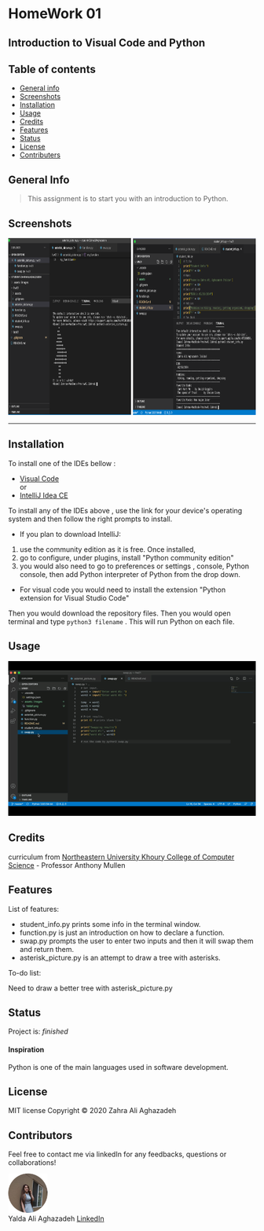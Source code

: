 # HomeWork 01

## Introduction to Visual Code and Python




## Table of contents
* [General info](#general-info) 
* [Screenshots](#screenshots) 
* [Installation](#installation) 
* [Usage](#usage)
* [Credits](#credits)
* [Features](#features) 
* [Status](#status) 
* [License](#license) 
* [Contributers](#contributers)


## General Info

>  This assignment is to start you with an introduction to Python.


## Screenshots


<img src="./assets/images/screenshot1.png" width="250px" height="360px"> <img src="./assets/images/screenshot2.png" width="250px" height="360px">

<hr>



## Installation

To install one of the IDEs bellow : 
* [Visual Code](https://code.visualstudio.com/docs/setup/setup-overview)
<br> or 
* [IntelliJ Idea CE](https://www.jetbrains.com/idea/)

To install any of the IDEs above , use the link for your device's operating system and then follow the right prompts to install. 
- If you plan to download IntelliJ: 
1) use the community edition as it is free. Once installed, 
2) go to configure, under plugins, install "Python community edition"
3) you would also need to go to preferences or settings , console, Python console, then add Python interpreter of Python from the drop down.
- For visual code you would need to install the extension "Python extension for Visual Studio Code"

Then you would download the repository files. Then you would open terminal and type ```python3 filename``` . This will run Python on each file.


## Usage 


![gif1](./assets/images/gif1.gif )




## Credits

curriculum from [Northeastern University Khoury College of Computer Science](https://www.khoury.northeastern.edu/) - Professor Anthony Mullen



## Features

List of features:

* student_info.py prints some info in the terminal window.
* function.py is just an introduction on how to declare a function.
* swap.py prompts the user to enter two inputs and then it will swap them and return them.
* asterisk_picture.py is an attempt to draw a tree with asterisks. 


To-do list:

Need to draw a better tree with asterisk_picture.py

## Status
Project is:  _finished_

#### Inspiration
Python is one of the main languages used in software development.


## License

MIT license 
Copyright © 2020 Zahra Ali Aghazadeh



## Contributors

Feel free to contact me via linkedIn for any feedbacks, questions or collaborations! 



<img src="./assets/images/Yalda1.png" width="80px"> <br>
Yalda Ali Aghazadeh 
[LinkedIn](https://www.linkedin.com/in/zahraaliaghazadeh/)






























